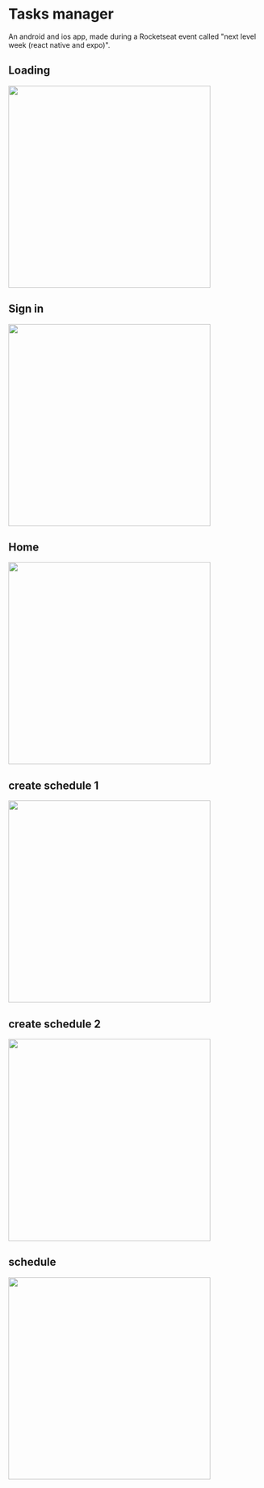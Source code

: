 # Tasks manager
An android and ios app, made during a Rocketseat event called "next level week (react native and expo)".

## Loading
<img src='./images/loading.jpeg' width='400' />

## Sign in
<img src='./images/sign-in.jpeg' width='400' />

## Home
<img src='./images/home.jpeg' width='400' />

## create schedule 1
<img src='./images/create.jpeg' width='400' />

## create schedule 2
<img src='./images/create-2.jpeg' width='400' />

## schedule
<img src='./images/schedule.jpeg' width='400' />
